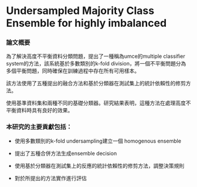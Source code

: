 # Undersampled Majority Class Ensemble for highly imbalanced
### 論文概要
為了解決高度不平衡資料分類問題，提出了一種稱為umce的multiple classifier system的方法，該系統基於多數類別的k-fold division，將一個不平衡問題分為多個平衡問題，同時確保在訓練過程中存在所有可用樣本。

該方法使用了五種提出的融合方法和基於分類器在測試集上的統計依賴性的修剪方法。

使用基準資料集和兩種不同的基礎分類器。研究結果表明，這種方法在處理高度不平衡資料時具有良好的效果。


### 本研究的主要貢獻包括：

* 使用多數類別的k-fold undersampling建立一個 homogenous ensemble
  
* 提出了五種合併方法生成ensemble decision
  
* 使用基於分類器在測試集上的反應的統計依賴性的修剪方法，調整決策規則
  
* 對於所提出的方法實作進行評估
